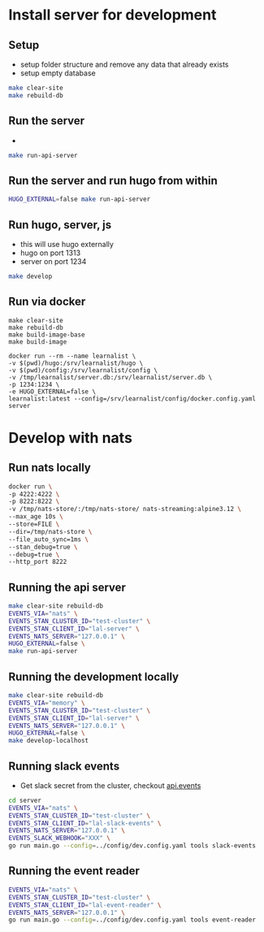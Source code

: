 # Install server for development

## Setup
- setup folder structure and remove any data that already exists
- setup empty database

```sh
make clear-site
make rebuild-db
```

##  Run the server
-
```sh
make run-api-server
```

## Run the server and run hugo from within
```sh
HUGO_EXTERNAL=false make run-api-server
```

## Run hugo, server, js
- this will use hugo externally
- hugo on port 1313
- server on port 1234
```sh
make develop
```


## Run via docker
```
make clear-site
make rebuild-db
make build-image-base
make build-image
```

```
docker run --rm --name learnalist \
-v $(pwd)/hugo:/srv/learnalist/hugo \
-v $(pwd)/config:/srv/learnalist/config \
-v /tmp/learnalist/server.db:/srv/learnalist/server.db \
-p 1234:1234 \
-e HUGO_EXTERNAL=false \
learnalist:latest --config=/srv/learnalist/config/docker.config.yaml server
```

# Develop with nats
## Run nats locally

```sh
docker run \
-p 4222:4222 \
-p 8222:8222 \
-v /tmp/nats-store/:/tmp/nats-store/ nats-streaming:alpine3.12 \
--max_age 10s \
--store=FILE \
--dir=/tmp/nats-store \
--file_auto_sync=1ms \
--stan_debug=true \
--debug=true \
--http_port 8222
```


## Running the api server

```sh
make clear-site rebuild-db
EVENTS_VIA="nats" \
EVENTS_STAN_CLUSTER_ID="test-cluster" \
EVENTS_STAN_CLIENT_ID="lal-server" \
EVENTS_NATS_SERVER="127.0.0.1" \
HUGO_EXTERNAL=false \
make run-api-server
```

## Running the development locally
```sh
make clear-site rebuild-db
EVENTS_VIA="memory" \
EVENTS_STAN_CLUSTER_ID="test-cluster" \
EVENTS_STAN_CLIENT_ID="lal-server" \
EVENTS_NATS_SERVER="127.0.0.1" \
HUGO_EXTERNAL=false \
make develop-localhost
```

## Running slack events
- Get slack secret from the cluster, checkout [api.events](./api.events.md)

```sh
cd server
EVENTS_VIA="nats" \
EVENTS_STAN_CLUSTER_ID="test-cluster" \
EVENTS_STAN_CLIENT_ID="lal-slack-events" \
EVENTS_NATS_SERVER="127.0.0.1" \
EVENTS_SLACK_WEBHOOK="XXX" \
go run main.go --config=../config/dev.config.yaml tools slack-events
```


## Running the event reader

```sh
EVENTS_VIA="nats" \
EVENTS_STAN_CLUSTER_ID="test-cluster" \
EVENTS_STAN_CLIENT_ID="lal-event-reader" \
EVENTS_NATS_SERVER="127.0.0.1" \
go run main.go --config=../config/dev.config.yaml tools event-reader
```
